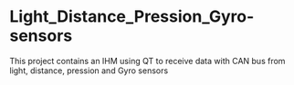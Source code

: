 # Light_Distance_Pression_Gyro-sensors
This project contains an IHM using QT to receive data with CAN bus from light, distance, pression and Gyro sensors
